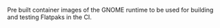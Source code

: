 Pre built container images of the GNOME runtime to be used for building and testing Flatpaks in the CI.